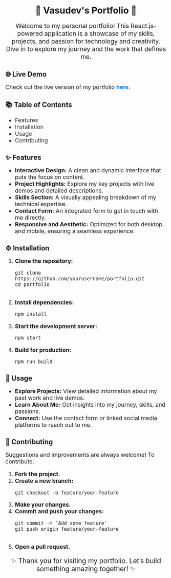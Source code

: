 <h1 style="text-align: center;">🎨 <strong>Vasudev's Portfolio</strong> 🎨</h1>

<p style="text-align: center; font-size: 1.2rem;">Welcome to my personal portfolio! This React.js-powered application is a showcase of my skills, projects, and passion for technology and creativity. Dive in to explore my journey and the work that defines me.</p>



<h2>🌐 <strong>Live Demo</strong></h2>

<p style="font-size: 1.1rem;">Check out the live version of my portfolio <a href="https://your-portfolio-link.com" style="color: #007bff; text-decoration: none; font-weight: bold;">here</a>. <!-- Replace with actual link if hosted --></p>



<h2>📚 <strong>Table of Contents</strong></h2>
<ul style="font-size: 1.1rem;">
  <li><a href="#features" style="text-decoration: none; color: #333;">Features</a></li>
  <li><a href="#installation" style="text-decoration: none; color: #333;">Installation</a></li>
  <li><a href="#usage" style="text-decoration: none; color: #333;">Usage</a></li>
  <li><a href="#contributing" style="text-decoration: none; color: #333;">Contributing</a></li>
</ul>



<h2 id="features">✨ <strong>Features</strong></h2>
<ul style="font-size: 1.1rem;">
  <li><strong>Interactive Design:</strong> A clean and dynamic interface that puts the focus on content.</li>
  <li><strong>Project Highlights:</strong> Explore my key projects with live demos and detailed descriptions.</li>
  <li><strong>Skills Section:</strong> A visually appealing breakdown of my technical expertise.</li>
  <li><strong>Contact Form:</strong> An integrated form to get in touch with me directly.</li>
  <li><strong>Responsive and Aesthetic:</strong> Optimized for both desktop and mobile, ensuring a seamless experience.</li>
</ul>



<h2 id="installation">⚙️ <strong>Installation</strong></h2>
<ol style="font-size: 1.1rem;">
  <li><strong>Clone the repository:</strong>
    <pre><code>git clone https://github.com/yourusername/portfolio.git
cd portfolio
    </code></pre>
  </li>
  <li><strong>Install dependencies:</strong>
    <pre><code>npm install</code></pre>
  </li>
  <li><strong>Start the development server:</strong>
    <pre><code>npm start</code></pre>
  </li>
  <li><strong>Build for production:</strong>
    <pre><code>npm run build</code></pre>
  </li>
</ol>



<h2 id="usage">🚀 <strong>Usage</strong></h2>
<ul style="font-size: 1.1rem;">
  <li><strong>Explore Projects:</strong> View detailed information about my past work and live demos.</li>
  <li><strong>Learn About Me:</strong> Get insights into my journey, skills, and passions.</li>
  <li><strong>Connect:</strong> Use the contact form or linked social media platforms to reach out to me.</li>
</ul>



<h2 id="contributing">🤝 <strong>Contributing</strong></h2>
<p style="font-size: 1.1rem;">Suggestions and improvements are always welcome! To contribute:</p>
<ol style="font-size: 1.1rem;">
  <li><strong>Fork the project.</strong></li>
  <li><strong>Create a new branch:</strong>
    <pre><code>git checkout -b feature/your-feature</code></pre>
  </li>
  <li><strong>Make your changes.</strong></li>
  <li><strong>Commit and push your changes:</strong>
    <pre><code>git commit -m 'Add some feature'
git push origin feature/your-feature
    </code></pre>
  </li>
  <li><strong>Open a pull request.</strong></li>
</ol>



<p style="text-align: center; font-size: 1.3rem;">✨ Thank you for visiting my portfolio. Let’s build something amazing together! ✨</p>
